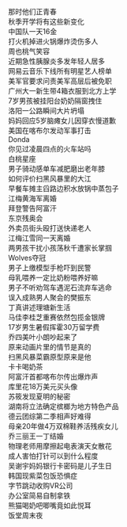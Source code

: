 那时他们正青春  
秋季开学将有这些新变化  
中国队一天16金  
打火机掉进火锅爆炸烫伤多人  
周也桃气笑容  
近期急性胰腺炎多发年轻人居多  
网易云音乐下线所有明星艺人榜单  
美军官要求问责美军高层后被免职  
广州大一新生带4箱衣服到北方上学  
7岁男孩被挂阳台奶奶隔窗拽住  
洛阳一公路瞬间大片坍塌  
妈妈回应5岁脑瘫女儿因穿衣慢道歉  
美国在喀布尔发动军事打击  
Donda  
你见过凌晨四点的火车站吗  
白桃星座  
男子骑动感单车减肥磨出老年膝  
如何评价扫黑风暴里的大江  
早餐车摊主舀路边积水放锅中蒸包子  
江梅黄海军离婚  
拜登警告阿富汗  
东京残奥会  
外卖员街头殴打送快递老人  
江梅江雪同一天离婚  
两男孩干扰小孩荡秋千遭家长掌掴  
Wolves夺冠  
男子上缴模型手枪吓到民警  
母乳喂养一定比奶粉喂养好嘛  
男子不听劝驾车遇泥石流弃车逃命  
误入成熟男人聚会的樊振东  
丁真讲述理塘新生活  
马佳李桂芝重赛依然包揽金银牌  
17岁男生暑假挥霍30万留学费  
乔四美叶小朗吵起来了  
原来动画片里的情节是真的  
扫黑风暴菜霸原型原来是他  
卡卡喝奶茶  
阿富汗首都喀布尔传出爆炸声  
库里花18万美元买头像  
苏筱发现夏明的秘密  
湖南将立法确定槟榔为地方特色产品  
德云团综第二季相声好难得  
母亲20年做4万双棉鞋养活残疾女儿  
乔三丽王一丁结婚  
物理老师用摩擦起电表演天女散花  
成人害怕打针可以到什么程度  
吴谢宇妈妈银行卡密码是儿子生日  
韩国现紫菜包饭恐惧症  
字节跳动收购VR公司  
办公室简易自制拿铁  
熊猫喝奶吧唧嘴竟如此悦耳  
饭堂周末夜  
